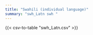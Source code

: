 ```yaml
---
title: "Swahili (individual language)"
summary: "swh_Latn swh " 
---
```

{{< csv-to-table "swh_Latn.csv" >}}
